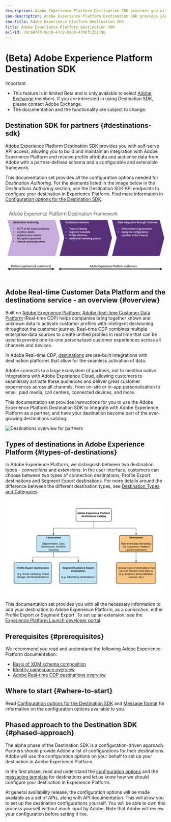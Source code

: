 ```yaml
---
description: Adobe Experience Platform Destination SDK provides you with self-serve API access, allowing you to build and maintain an integration with Adobe Experience Platform and receive profile attribute and audience data from Adobe with a partner-defined schema and a configurable and extensible framework.
seo-description: Adobe Experience Platform Destination SDK provides you with self-serve API access, allowing you to build and maintain an integration with Adobe Experience Platform and receive profile attribute and audience data from Adobe with a partner-defined schema and a configurable and extensible framework.
seo-title: Adobe Experience Platform Destination SDK
title: Adobe Experience Platform Destination SDK
exl-id: 7aca9f40-98c8-47c2-ba88-4308fc2b1798
---
```

# (Beta) Adobe Experience Platform Destination SDK

>[!IMPORTANT]
>
>* This feature is in limited Beta and is only available to select [Adobe Exchange](https://partners.adobe.com/exchangeprogram/creativecloud.html) members. If you are interested in using Destination SDK, please contact Adobe Exchange. 
>* The documentation and the functionality are subject to change.

## Destination SDK for partners {#destinations-sdk}

Adobe Experience Platform Destination SDK provides you with self-serve API access, allowing you to build and maintain an integration with Adobe Experience Platform and receive profile attribute and audience data from Adobe with a partner-defined schema and a configurable and extensible framework.

This documentation set provides all the configuration options needed for *Destination Authoring*. For the elements listed in the image below in the *Destinations Authoring* section, use the Destination SDK API endpoints to configure your destination in Experience Platform. Find more information in [Configuration options for the Destination SDK](/help/configuration-options.md).

![Destinations framework architecture](/help/assets/aep-destination-framework.png)

## Adobe Real-time Customer Data Platform and the destinations service - an overview {#overview}

Built on [Adobe Experience Platform](https://www.adobe.com/experience-platform/documentation-and-developer-resources.html), [Adobe Real-time Customer Data Platform](https://docs.adobe.com/content/help/en/experience-platform/rtcdp/overview.html) (Real-time CDP) helps companies bring together known and unknown data to activate customer profiles with intelligent decisioning throughout the customer journey. Real-time CDP combines multiple enterprise data sources to create unified profiles in real time that can be used to provide one-to-one personalized customer experiences across all channels and devices.

In Adobe Real-time CDP, [destinations](https://docs.adobe.com/content/help/en/experience-platform/rtcdp/destinations/destinations-overview.html) are pre-built integrations with destination platforms that allow for the seamless activation of data.

Adobe connects to a large ecosystem of partners, not to mention native integrations with Adobe Experience Cloud, allowing customers to seamlessly activate these audiences and deliver great customer experiences across all channels, from on-site or in-app personalization to email, paid media, call centers, connected devices, and more.

This documentation set provides instructions for you to use the Adobe Experience Platform Destination SDK to integrate with Adobe Experience Platform as a partner, and have your destination become part of the ever-growing destinations catalog.

![Destinations overview for partners](/help/assets/destinations-overview.gif)


## Types of destinations in Adobe Experience Platform {#types-of-destinations}

In Adobe Experience Platform, we distinguish between two destination types - *connections* and *extensions*. In the user interface, customers can choose between two types of connection destinations, Profile Export destinations and Segment Export destinations. For more details around the difference between the different destination types, see [Destination Types and Categories](https://docs.adobe.com/content/help/en/experience-platform/rtcdp/destinations/destination-types.html#destination-types).

![Destination types](/help/assets/types-of-destinations.png)

This documentation set provides you with all the necessary information to add your destination to Adobe Experience Platform, as a *connection*, either Profile Export or Segment Export. To set up an extension, see the [Experience Platform Launch developer portal](https://developer.adobelaunch.com/extensions/).


## Prerequisites {#prerequisites}

We recommend you read and understand the following Adobe Experience Platform documentation:

* [Basis of XDM schema composition](https://docs.adobe.com/content/help/en/experience-platform/xdm/schema/composition.html)
* [Identity namespace overview](https://docs.adobe.com/content/help/en/experience-platform/identity/namespaces.html)
* [Adobe Real-time CDP destinations overview](https://docs.adobe.com/content/help/en/experience-platform/rtcdp/destinations/destinations-overview.html)


## Where to start {#where-to-start}

<!--

First, see the [integration patterns](/help/integration-methods.md). This page presents an overview of integration patterns and should help you decide which configuration options to select for your destination.

-->

Read [Configuration options for the Destination SDK](/help/configuration-options.md) and [Message format](/help/message-format.md) for information on the configuration options available to you.

<!--

Then, see [Destination Authoring Process & Lifecycle](/help/destinations-authoring-process.md) for timelines and steps to complete the configuration and set your destination live in Adobe Real-time CDP.

See the tech specs below for configuration options for each destination type in Adobe Real-time CDP.

* [Batch destinations](/help/batch-destinations.md)
* [Streaming destinations](/help/streaming-destinations.md)
* [OAuth destinations](/help/oauth-destinations.md)

-->

## Phased approach to the Destination SDK {#phased-approach}

The alpha phase of the Destination SDK is a configuration-driven approach. Partners should provide Adobe a list of configurations for their destinations. Adobe will use the configuration options on your behalf to set up your destination in Adobe Experience Platform.

In the first phase, read and understand the [configuration options](/help/configuration-options.md) and the [messaging template](/help/message-format.md) for destinations and let us know how we should configure your destination in Experience Platform.

At general availability release, the configuration options will be made available as a set of APIs, along with API documentation. This will allow you to set up the destination configurations yourself. You will be able to own this process yourself without much input by Adobe. Note that Adobe will review your configuration before setting it live.
